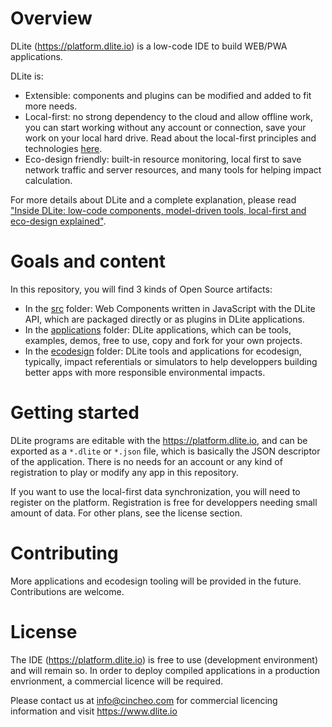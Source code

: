# Overview

DLite (https://platform.dlite.io) is a low-code IDE to build WEB/PWA applications.

DLite is:

- Extensible: components and plugins can be modified and added to fit more needs.
- Local-first: no strong dependency to the cloud and allow offline work, you can start working without any account or connection, save your work on your local hard drive. Read about the local-first principles and technologies [here](https://localfirstweb.dev/).
- Eco-design friendly: built-in resource monitoring, local first to save network traffic and server resources, and many tools for helping impact calculation.

For more details about DLite and a complete explanation, please read ["Inside DLite: low-code components, model-driven tools, local-first and eco-design explained"](https://cincheo.com/2022/04/16/inside-dlite-low-code-components-model-driven-tools-local-first-and-eco-design-explained/).

# Goals and content

In this repository, you will find 3 kinds of Open Source artifacts:

- In the [src](src) folder: Web Components written in JavaScript with the DLite API, which are packaged directly or as plugins in DLite applications.
- In the [applications](applications) folder: DLite applications, which can be tools, examples, demos, free to use, copy and fork for your own projects.
- In the [ecodesign](ecodesign) folder: DLite tools and applications for ecodesign, typically, impact referentials or simulators to help developpers building better apps with more responsible environmental impacts.

# Getting started

DLite programs are editable with the https://platform.dlite.io, and can be exported as a ``*.dlite`` or ``*.json`` file,
which is basically the JSON descriptor of the application. There is no needs for an account or any kind of registration to play or modify any app in this repository. 

If you want to use the local-first data synchronization, you will need to register on the platform. Registration is free for developpers needing small amount of data. For other plans, see the license section.

# Contributing

More applications and ecodesign tooling will be provided in the future. Contributions are welcome. 

# License

The IDE (https://platform.dlite.io) is free to use (development environment) and will remain so. In order to deploy compiled applications in a production envrionment, a commercial licence will be required.

Please contact us at info@cincheo.com for commercial licencing information and visit https://www.dlite.io

